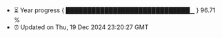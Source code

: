 - ⏳ Year progress { █████████████████████████████▁ } 96.71 %
- ⏰ Updated on Thu, 19 Dec 2024 23:20:27 GMT

